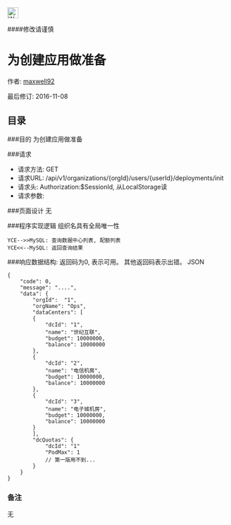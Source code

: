 <img src="http://kubernetes.io/kubernetes/img/warning.png" alt="WARNING" width="25" height="25"> 

####修改请谨慎

为创建应用做准备
==============

作者: [maxwell92](https://github.com/maxwell92)

最后修订: 2016-11-08

目录
--------------
###目的
为创建应用做准备

###请求

* 请求方法: GET
* 请求URL: /api/v1/organizations/{orgId}/users/{userId}/deployments/init  
* 请求头: Authorization:$SessionId, 从LocalStorage读  
* 请求参数: 


###页面设计 
无


###程序实现逻辑
组织名具有全局唯一性
```Title: 为创建应用做准备 
YCE-->>MySQL: 查询数据中心列表, 配额列表 
YCE<<--MySQL: 返回查询结果
```


###响应数据结构: 
返回码为0, 表示可用。
其他返回码表示出错。
JSON
```
{
    "code": 0,
    "message": "....",
    "data": {
        "orgId":  "1",
        "orgName": "Ops",
        "dataCenters": [
        {
            "dcId": "1",
            "name": "世纪互联",
            "budget": 10000000,
            "balance": 10000000
        },
        {
            "dcId": "2",
            "name": "电信机房",
            "budget": 10000000,
            "balance": 10000000
        },
        {
            "dcId": "3",
            "name": "电子城机房",
            "budget": 10000000,
            "balance": 10000000
        }
        ],
        "dcQuotas": {
            "dcId": "1"
            "PodMax": 1
            // 第一版用不到...
        }
    }
}
```


### 备注
无